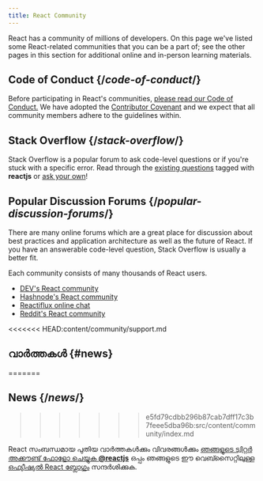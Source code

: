 ```yaml
---
title: React Community
---
```


<Intro>

React has a community of millions of developers. On this page we've listed some React-related communities that you can be a part of; see the other pages in this section for additional online and in-person learning materials.

</Intro>

## Code of Conduct {/*code-of-conduct*/}

Before participating in React's communities, [please read our Code of Conduct.](https://github.com/facebook/react/blob/main/CODE_OF_CONDUCT.md) We have adopted the [Contributor Covenant](https://www.contributor-covenant.org/) and we expect that all community members adhere to the guidelines within.

## Stack Overflow {/*stack-overflow*/}

Stack Overflow is a popular forum to ask code-level questions or if you're stuck with a specific error. Read through the [existing questions](https://stackoverflow.com/questions/tagged/reactjs) tagged with **reactjs** or [ask your own](https://stackoverflow.com/questions/ask?tags=reactjs)!

## Popular Discussion Forums {/*popular-discussion-forums*/}

There are many online forums which are a great place for discussion about best practices and application architecture as well as the future of React. If you have an answerable code-level question, Stack Overflow is usually a better fit.

Each community consists of many thousands of React users.

* [DEV's React community](https://dev.to/t/react)
* [Hashnode's React community](https://hashnode.com/n/reactjs)
* [Reactiflux online chat](https://discord.gg/reactiflux)
* [Reddit's React community](https://www.reddit.com/r/reactjs/)

<<<<<<< HEAD:content/community/support.md
## വാര്‍ത്തകള്‍ {#news}
=======
## News {/*news*/}
>>>>>>> e5fd79cdbb296b87cab7dff17c3b7feee5dba96b:src/content/community/index.md

React സംബന്ധമായ പുതിയ വാര്‍ത്തകള്‍ക്കും വിവരങ്ങള്‍ക്കും [‍ഞങ്ങളുടെ ട്വിറ്റര്‍ അക്കൗണ്ട് ഫോളോ ചെയ്യുക **@reactjs**](https://twitter.com/reactjs) ഒപ്പം ‍ഞങ്ങളുടെ ഈ വെബ്സൈറ്റിലുള്ള   [ഒഫ്യീഷ്യല്‍ React ബ്ലോഗും](/blog/) സന്ദര്‍ശിക്കുക.
